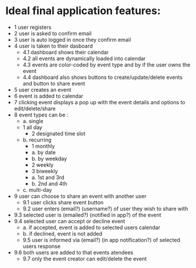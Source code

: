 # Ideal final application features:

* 1 user registers
* 2 user is asked to confirm email
* 3 user is auto logged in once they confirm email
* 4 user is taken to their dasboard
	* 4.1 dashboard shows their calendar
	* 4.2 all events are dynamically loaded into calendar
	* 4.3 events are color-coded by event type and by if the user owns the event
	* 4.4 dashboard also shows buttons to create/update/delete events and button to share event
* 5 user creates an event
* 6 event is added to calendar
* 7 clicking event displays a pop up with the event details and options to edit/delete/share
* 8 event types can be :
	* a. single 
	* 	1 all day
		* 2 designated time slot
	* b. recurring
		* 1 monthly
		* 	a. by date
		* 	b. by weekday
		* 2 weekly
		* 3 biweekly
		* 	a. 1st and 3rd
		* 	b. 2nd and 4th
	* c. multi-day
* 9 user can choose to share an event with another user
	* 9.1 user clicks share event button
	* 9.2 user enters (email?) (username?) of user they wish to share with
* 	9.3 selected user is (emailed?) (notified in app?) of the event
* 	9.4 selected user can accept or decline event
	* 	a. if accepted, event is added to selected users calendar
	* 	b. if declined, event is not added
	* 9.5 user is informed via (email?) (in app notification?) of selected users response
* 	9.6 both users are added to that events atendees
	* 9.7 only the event creator can edit/delete the event

